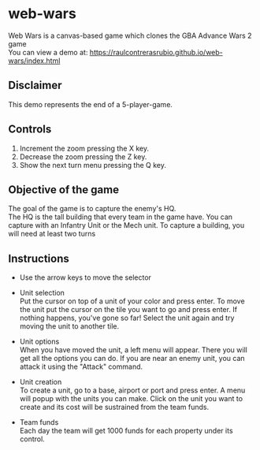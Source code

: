 # web-wars
Web Wars is a canvas-based game which clones the GBA Advance Wars 2 game<br>
You can view a demo at: https://raulcontrerasrubio.github.io/web-wars/index.html

## Disclaimer
This demo represents the end of a 5-player-game.

## Controls
1. Increment the zoom pressing the X key.
2. Decrease the zoom pressing the Z key.
3. Show the next turn menu pressing the Q key.

## Objective of the game
The goal of the game is to capture the enemy's HQ.<br>
The HQ is the tall building that every team in the game have. You can capture with an Infantry Unit or the Mech unit. 
To capture a building, you will need at least two turns<br>

## Instructions
- Use the arrow keys to move the selector<br>

- Unit selection<br>
Put the cursor on top of a unit of your color and press enter. To move the unit put the cursor on the tile you want to go and press enter. If nothing happens, you've gone so far! Select the unit again and try moving the unit to another tile.<br>

- Unit options<br>
When you have moved the unit, a left menu will appear. There you will get all the options you can do. If you are near an enemy unit, you can attack it using the "Attack" command.<br>

- Unit creation<br>
To create a unit, go to a base, airport or port and press enter. A menu will popup with the units you can make. Click on the unit you want to create and its cost will be sustrained from the team funds.<br>

- Team funds<br>
Each day the team will get 1000 funds for each property under its control.<br>
